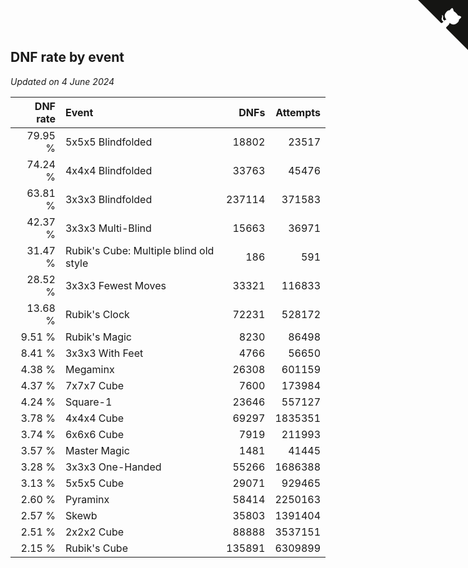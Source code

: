 ## DNF rate by event

*Updated on  4 June 2024*

| DNF rate | Event | DNFs | Attempts |
| ---: | :--- | ---: | ---: |
| 79.95 % | 5x5x5 Blindfolded | 18802 | 23517 |
| 74.24 % | 4x4x4 Blindfolded | 33763 | 45476 |
| 63.81 % | 3x3x3 Blindfolded | 237114 | 371583 |
| 42.37 % | 3x3x3 Multi-Blind | 15663 | 36971 |
| 31.47 % | Rubik's Cube: Multiple blind old style | 186 | 591 |
| 28.52 % | 3x3x3 Fewest Moves | 33321 | 116833 |
| 13.68 % | Rubik's Clock | 72231 | 528172 |
| 9.51 % | Rubik's Magic | 8230 | 86498 |
| 8.41 % | 3x3x3 With Feet | 4766 | 56650 |
| 4.38 % | Megaminx | 26308 | 601159 |
| 4.37 % | 7x7x7 Cube | 7600 | 173984 |
| 4.24 % | Square-1 | 23646 | 557127 |
| 3.78 % | 4x4x4 Cube | 69297 | 1835351 |
| 3.74 % | 6x6x6 Cube | 7919 | 211993 |
| 3.57 % | Master Magic | 1481 | 41445 |
| 3.28 % | 3x3x3 One-Handed | 55266 | 1686388 |
| 3.13 % | 5x5x5 Cube | 29071 | 929465 |
| 2.60 % | Pyraminx | 58414 | 2250163 |
| 2.57 % | Skewb | 35803 | 1391404 |
| 2.51 % | 2x2x2 Cube | 88888 | 3537151 |
| 2.15 % | Rubik's Cube | 135891 | 6309899 |


<a href="https://github.com/jonatanklosko/wca_statistics" class="github-corner" aria-label="View source on Github"><svg width="80" height="80" viewBox="0 0 250 250" style="fill:#151513; color:#fff; position: absolute; top: 0; border: 0; right: 0;" aria-hidden="true"><path d="M0,0 L115,115 L130,115 L142,142 L250,250 L250,0 Z"></path><path d="M128.3,109.0 C113.8,99.7 119.0,89.6 119.0,89.6 C122.0,82.7 120.5,78.6 120.5,78.6 C119.2,72.0 123.4,76.3 123.4,76.3 C127.3,80.9 125.5,87.3 125.5,87.3 C122.9,97.6 130.6,101.9 134.4,103.2" fill="currentColor" style="transform-origin: 130px 106px;" class="octo-arm"></path><path d="M115.0,115.0 C114.9,115.1 118.7,116.5 119.8,115.4 L133.7,101.6 C136.9,99.2 139.9,98.4 142.2,98.6 C133.8,88.0 127.5,74.4 143.8,58.0 C148.5,53.4 154.0,51.2 159.7,51.0 C160.3,49.4 163.2,43.6 171.4,40.1 C171.4,40.1 176.1,42.5 178.8,56.2 C183.1,58.6 187.2,61.8 190.9,65.4 C194.5,69.0 197.7,73.2 200.1,77.6 C213.8,80.2 216.3,84.9 216.3,84.9 C212.7,93.1 206.9,96.0 205.4,96.6 C205.1,102.4 203.0,107.8 198.3,112.5 C181.9,128.9 168.3,122.5 157.7,114.1 C157.9,116.9 156.7,120.9 152.7,124.9 L141.0,136.5 C139.8,137.7 141.6,141.9 141.8,141.8 Z" fill="currentColor" class="octo-body"></path></svg></a><style>.github-corner:hover .octo-arm{animation:octocat-wave 560ms ease-in-out}@keyframes octocat-wave{0%,100%{transform:rotate(0)}20%,60%{transform:rotate(-25deg)}40%,80%{transform:rotate(10deg)}}@media (max-width:500px){.github-corner:hover .octo-arm{animation:none}.github-corner .octo-arm{animation:octocat-wave 560ms ease-in-out}}</style>
